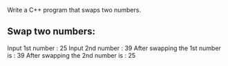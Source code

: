 Write a C++ program that swaps two numbers.


Swap two numbers:
-----------------------
 Input 1st number : 25
 Input 2nd number : 39
 After swapping the 1st number is : 39
 After swapping the 2nd number is : 25
 